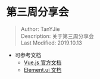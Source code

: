 # 第三周分享会
> Author: TanYJie  
> Description: 关于第三周分享会   
> Last Modified: 2019.10.13



* 可参考文档
  * [Vue.js 官方文档](https://cn.vuejs.org/v2/guide/)
  * [Element.ui 文档](https://element.eleme.cn/#/zh-CN/component/installation)
